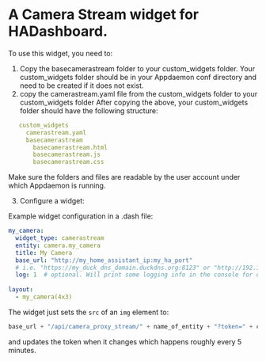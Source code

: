 # A Camera Stream widget for HADashboard.

To use this widget, you need to:
1. Copy the basecamerastream folder to your custom_widgets folder. Your custom_widgets folder should be in your Appdaemon conf directory      and need to be created if it does not exist.
2. copy the camerastream.yaml file from the custom_widgets folder to your custom_widgets folder
   After copying the above, your custom_widgets folder should have the following structure:
````yaml
   custom_widgets
     camerastream.yaml 
     basecamerastream
       basecamerastream.html
       basecamerastream.js
       basecamerastream.css  
````
Make sure the folders and files are readable by the user account under which Appdaemon is running.
   
3. Configure a widget:

Example widget configuration in a .dash file:

````yaml
my_camera:
  widget_type: camerastream
  entity: camera.my_camera
  title: My Camera
  base_url: "http://my_home_assistant_ip:my_ha_port"  
  # i.e. "https://my_duck_dns_domain.duckdns.org:8123" or "http://192.168.1.20:8123"
  log: 1  # optional. Will print some logging info in the console for debugging purposes if set to 1.
  
layout:
  - my_camera(4x3)
  ````
  
  The widget just sets the ````src```` of an ````img```` element to:
  ````javascript
  base_url + "/api/camera_proxy_stream/" + name_of_entity + "?token=" + current_camera_token
  ````
  and updates the token when it changes which happens roughly every 5 minutes.
